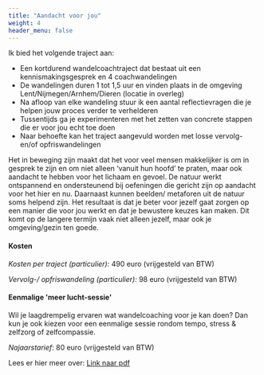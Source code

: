 ```yaml
---
title: "Aandacht voor jou"
weight: 4
header_menu: false
---
```


<!-- ![Mist](images/jisca-lucia.jpg) -->

Ik bied het volgende traject aan:

- Een kortdurend wandelcoachtraject dat bestaat uit een kennismakingsgesprek en 4 coachwandelingen
- De wandelingen duren 1 tot 1,5 uur en vinden plaats in de omgeving Lent/Nijmegen/Arnhem/Dieren (locatie in overleg)
- Na afloop van elke wandeling stuur ik een aantal reflectievragen die je helpen jouw proces verder te verhelderen
- Tussentijds ga je experimenteren met het zetten van concrete stappen die er voor jou echt toe doen
- Naar behoefte kan het traject aangevuld worden met losse vervolg- en/of opfriswandelingen

Het in beweging zijn maakt dat het voor veel mensen makkelijker is om in gesprek te zijn en om niet alleen ‘vanuit hun hoofd’  te praten, maar ook aandacht te hebben voor het lichaam en gevoel. De natuur werkt ontspannend en ondersteunend bij oefeningen die gericht zijn op aandacht voor het hier en nu. Daarnaast kunnen beelden/ metaforen uit de natuur soms helpend zijn.
Het resultaat is dat je beter voor jezelf gaat zorgen op een manier die voor jou werkt en dat je bewustere keuzes kan maken. Dit komt op de langere termijn vaak niet alleen jezelf, maar ook je omgeving/gezin ten goede.

#### Kosten

*Kosten per traject (particulier):* 490 euro (vrijgesteld van BTW)

*Vervolg-/ opfriswandeling (particulier):* 98 euro (vrijgesteld van BTW)

#### Eenmalige 'meer lucht-sessie'

Wil je laagdrempelig ervaren wat wandelcoaching voor je kan doen?
Dan kun je ook kiezen voor een eenmalige sessie rondom tempo, stress & zelfzorg of zelfcompassie.

*Najaarstarief*: 80 euro (vrijgesteld van BTW)

Lees er hier meer over: [Link naar pdf](documents/Najaarsaanbieding-voor-nieuwsgierige-mensen.pdf)
